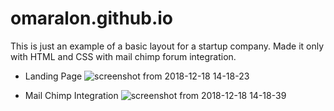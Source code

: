 # omaralon.github.io
This is just an example of a basic layout for a startup company. Made it only with HTML and CSS with mail chimp forum integration.

- Landing Page
![screenshot from 2018-12-18 14-18-23](https://user-images.githubusercontent.com/35446494/50187256-6442d500-02d2-11e9-951a-c934b55083db.png)

- Mail Chimp Integration
![screenshot from 2018-12-18 14-18-39](https://user-images.githubusercontent.com/35446494/50187233-542af580-02d2-11e9-89e7-483b5c88c3c6.png)

